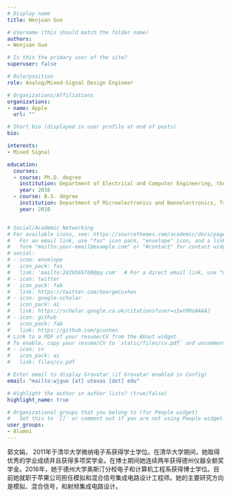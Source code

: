 ```yaml
---
# Display name
title: Wenjuan Guo

# Username (this should match the folder name)
authors:
- Wenjuan Guo

# Is this the primary user of the site?
superuser: false

# Role/position
role: Analog/Mixed-Signal Design Engineer

# Organizations/Affiliations
organizations:
- name: Apple
  url: ""

# Short bio (displayed in user profile at end of posts)
bio:

interests:
- Mixed Signal

education:
  courses:
  - course: Ph.D. degree
    institution: Department of Electrical and Computer Engineering, the University of Texas at Austin, Austin, TX, USA
    year: 2016
  - course: B.S. degree
    institution: Department of Microelectronics and Nanoelectronics, Tsinghua University, Beijing, China
    year: 2010


# Social/Academic Networking
# For available icons, see: https://sourcethemes.com/academic/docs/page-builder/#icons
#   For an email link, use "fas" icon pack, "envelope" icon, and a link in the
#   form "mailto:your-email@example.com" or "#contact" for contact widget.
# social:
# - icon: envelope
#   icon_pack: fas
#   link: 'mailto:2829565769@qq.com'  # For a direct email link, use "mailto:test@example.org".
# - icon: twitter
#   icon_pack: fab
#   link: https://twitter.com/GeorgeCushen
# - icon: google-scholar
#   icon_pack: ai
#   link: https://scholar.google.co.uk/citations?user=sIwtMXoAAAAJ
# - icon: github
#   icon_pack: fab
#   link: https://github.com/gcushen
# Link to a PDF of your resume/CV from the About widget.
# To enable, copy your resume/CV to `static/files/cv.pdf` and uncomment the lines below.
# - icon: cv
#   icon_pack: ai
#   link: files/cv.pdf

# Enter email to display Gravatar (if Gravatar enabled in Config)
email: "mailto:wjguo [at] utexas [dot] edu"

# Highlight the author in author lists? (true/false)
highlight_name: true

# Organizational groups that you belong to (for People widget)
#   Set this to `[]` or comment out if you are not using People widget.
user_groups:
- Alumni
---
```


郭文娟， 2011年于清华大学微纳电子系获得学士学位。在清华大学期间，她取得优秀的学业成绩并且获得多项奖学金。在博士期间她连续两年获得德州仪器全额奖学金。2016年，她于德州大学奥斯汀分校电子和计算机工程系获得博士学位。目前她就职于苹果公司担任模拟和混合信号集成电路设计工程师。她的主要研究方向是模拟、混合信号，和射频集成电路设计。